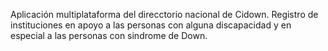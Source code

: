 Aplicación multiplataforma del direcctorio nacional de Cidown. Registro de instituciones en apoyo a las personas con alguna discapacidad y en especial a las personas con sindrome de Down.
